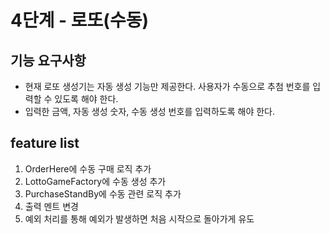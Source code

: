 # 4단계 - 로또(수동)
## 기능 요구사항
* 현재 로또 생성기는 자동 생성 기능만 제공한다. 사용자가 수동으로 추첨 번호를 입력할 수 있도록 해야 한다.
* 입력한 금액, 자동 생성 숫자, 수동 생성 번호를 입력하도록 해야 한다.

## feature list
1. OrderHere에 수동 구매 로직 추가
2. LottoGameFactory에 수동 생성 추가
3. PurchaseStandBy에 수동 관련 로직 추가
4. 출력 멘트 변경
5. 예외 처리를 통해 예외가 발생하면 처음 시작으로 돌아가게 유도